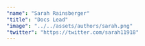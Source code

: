 ```yaml
---
"name": "Sarah Rainsberger"
"title": "Docs Lead"
"image": "../../assets/authors/sarah.png"
"twitter": "https://twitter.com/sarah11918"
---
```

